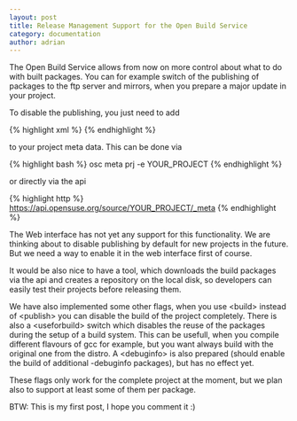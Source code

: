```yaml
---
layout: post
title: Release Management Support for the Open Build Service
category: documentation
author: adrian
---
```

The Open Build Service allows from now on more control about what to do with built packages.
You can for example switch of the publishing of packages to the ftp server and mirrors,
when you prepare a major update in your project.

To disable the publishing, you just need to add

{% highlight xml %}
<publish>
<disable />
</publish>
{% endhighlight %}

to your project meta data. This can be done via

{% highlight bash %}
osc meta prj -e YOUR_PROJECT
{% endhighlight %}

or directly via the api

{% highlight http %}
https://api.opensuse.org/source/YOUR_PROJECT/_meta
{% endhighlight %}

The Web interface has not yet any support for this functionality. We are thinking about
to disable publishing by default for new projects in the future. But we need a way to enable
it in the web interface first of course.

It would be also nice to have a tool, which downloads the build packages via the api and creates
a repository on the local disk, so developers can easily test their projects before releasing them.

We have also implemented some other flags, when you use &lt;build&gt; instead of &lt;publish&gt;
you can disable the build of the project completely. There is also a &lt;useforbuild&gt; switch which
disables the reuse of the packages during the setup of a build system. This can be usefull, when you
compile different flavours of gcc for example, but you want always build with the original
one from the distro. A &lt;debuginfo&gt; is also prepared
(should enable the build of additional -debuginfo packages), but has no effect yet.

These flags only work for the complete project at the moment, but we plan also to support at
least some of them per package.

BTW: This is my first post, I hope you comment it :)

